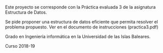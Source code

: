 Este proyecto se corresponde con la Práctica evaluada 3 de la asignatura Estructura de Datos.

Se pide proponer una estructura de datos eficiente que permita resolver el problema propuesto. Ver en el documento de instrucciones (practica3.pdf)

Grado en Ingeniería informática en la Universidad de las Islas Baleares.

Curso 2018-19

